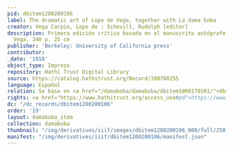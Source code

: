 ```yaml
---
pid: dbitem1200200106
label: The dramatic art of Lope de Vega, together with La dama boba
creator: Vega Carpio, Lope de ; Schevill, Rudolph [editor]
description: Primera edición crítica basada en el manuscrito autógrafo de Lope de
  Vega. 340 p. 25 cm
publisher: 'Berkeley: University of California press'
contributor:
_date: '1918'
object_type: Impreso
repository: Hathi Trust Digital Library
source: https://catalog.hathitrust.org/Record/100760255
language: Español
relation: Se basa en <a href="/damaboba/damaboba/dbitem1000170101/">dbitem1000170101</a>
rights: <a href="https://www.hathitrust.org/access_use#pd">https://www.hathitrust.org/access_use#pd</a>
dc: "/dc_records/dbitem1200200106"
order: '19'
layout: damaboba_item
collection: damaboba
thumbnail: "/img/derivatives/iiif/images/dbitem1200200106_000/full/250,/0/default.jpg"
manifest: "/img/derivatives/iiif/dbitem1200200106/manifest.json"
---
```

